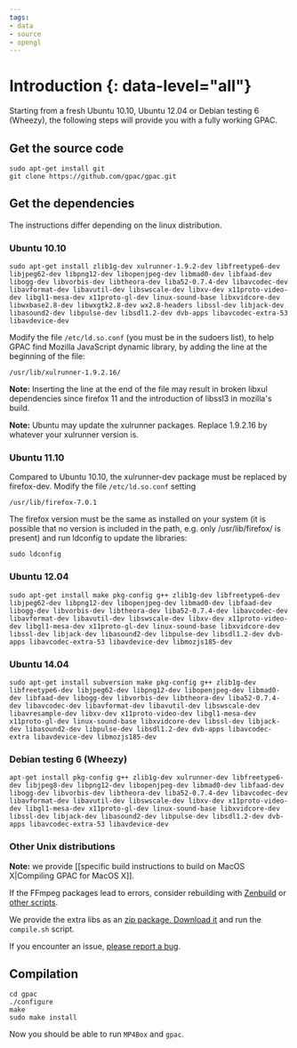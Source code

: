 ```yaml
---
tags:
- data
- source
- opengl
---
```




# Introduction {: data-level="all"}

Starting from a fresh Ubuntu 10.10, Ubuntu 12.04 or Debian testing 6 (Wheezy), the following steps will provide you with a fully working GPAC.

## Get the source code

```
sudo apt-get install git
git clone https://github.com/gpac/gpac.git
```


## Get the dependencies

The instructions differ depending on the linux distribution.

### Ubuntu 10.10

```
sudo apt-get install zlib1g-dev xulrunner-1.9.2-dev libfreetype6-dev libjpeg62-dev libpng12-dev libopenjpeg-dev libmad0-dev libfaad-dev libogg-dev libvorbis-dev libtheora-dev liba52-0.7.4-dev libavcodec-dev libavformat-dev libavutil-dev libswscale-dev libxv-dev x11proto-video-dev libgl1-mesa-dev x11proto-gl-dev linux-sound-base libxvidcore-dev libwxbase2.8-dev libwxgtk2.8-dev wx2.8-headers libssl-dev libjack-dev libasound2-dev libpulse-dev libsdl1.2-dev dvb-apps libavcodec-extra-53 libavdevice-dev
```

Modify the file `/etc/ld.so.conf` (you must be in the sudoers list), to help GPAC find Mozilla JavaScript dynamic library, by adding the line at the beginning of the file:

```
/usr/lib/xulrunner-1.9.2.16/
```

**Note:** Inserting the line at the end of the file may result in broken libxul dependencies since firefox 11 and the introduction of libssl3 in mozilla's build. 

**Note:** Ubuntu may update the xulrunner packages. Replace 1.9.2.16 by whatever your xulrunner version is.

### Ubuntu 11.10

Compared to Ubuntu 10.10, the xulrunner-dev package must be replaced by firefox-dev. Modify the file `/etc/ld.so.conf` setting

```
/usr/lib/firefox-7.0.1
```

The firefox version must be the same as installed on your system (it is possible that no version is included in the path, e.g. only /usr/lib/firefox/ is present) and run ldconfig to update the libraries:

```
sudo ldconfig
```

### Ubuntu 12.04

```
sudo apt-get install make pkg-config g++ zlib1g-dev libfreetype6-dev libjpeg62-dev libpng12-dev libopenjpeg-dev libmad0-dev libfaad-dev libogg-dev libvorbis-dev libtheora-dev liba52-0.7.4-dev libavcodec-dev libavformat-dev libavutil-dev libswscale-dev libxv-dev x11proto-video-dev libgl1-mesa-dev x11proto-gl-dev linux-sound-base libxvidcore-dev libssl-dev libjack-dev libasound2-dev libpulse-dev libsdl1.2-dev dvb-apps libavcodec-extra-53 libavdevice-dev libmozjs185-dev
```

### Ubuntu 14.04

```
sudo apt-get install subversion make pkg-config g++ zlib1g-dev libfreetype6-dev libjpeg62-dev libpng12-dev libopenjpeg-dev libmad0-dev libfaad-dev libogg-dev libvorbis-dev libtheora-dev liba52-0.7.4-dev libavcodec-dev libavformat-dev libavutil-dev libswscale-dev libavresample-dev libxv-dev x11proto-video-dev libgl1-mesa-dev x11proto-gl-dev linux-sound-base libxvidcore-dev libssl-dev libjack-dev libasound2-dev libpulse-dev libsdl1.2-dev dvb-apps libavcodec-extra libavdevice-dev libmozjs185-dev
```

### Debian testing 6 (Wheezy)

```
apt-get install pkg-config g++ zlib1g-dev xulrunner-dev libfreetype6-dev libjpeg8-dev libpng12-dev libopenjpeg-dev libmad0-dev libfaad-dev libogg-dev libvorbis-dev libtheora-dev liba52-0.7.4-dev libavcodec-dev libavformat-dev libavutil-dev libswscale-dev libxv-dev x11proto-video-dev libgl1-mesa-dev x11proto-gl-dev linux-sound-base libxvidcore-dev libssl-dev libjack-dev libasound2-dev libpulse-dev libsdl1.2-dev dvb-apps libavcodec-extra-53 libavdevice-dev
```

### Other Unix distributions

**Note:** we provide [[specific build instructions to build on MacOS X|Compiling GPAC for MacOS X]]. 

If the FFmpeg packages lead to errors, consider rebuilding with [Zenbuild](https://github.com/gpac/zenbuild) or [other scripts](https://gist.github.com/xdamman/e4f713c8cd1a389a5917#file-install_ffmpeg_ubuntu-sh). 

We provide the extra libs as an [zip package. Download it](https://sourceforge.net/p/gpac/code/HEAD/tree/trunk/gpac_extra_libs/gpac_extra_libs.zip) and run the `compile.sh` script. 

If you encounter an issue, [please report a bug](https://gpac.io/2013/07/16/how-to-file-a-bug-properly/ "How to file a bug properly").

## Compilation

```
cd gpac
./configure
make
sudo make install
```

Now you should be able to run `MP4Box` and `gpac`.

